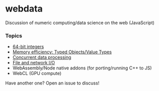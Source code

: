 # webdata

Discussion of numeric computing/data science on the web (JavaScript)

### Topics

- [64-bit integers](https://github.com/codeforscience/webdata/issues/1)
- [Memory efficiency: Typed Objects/Value Types](https://github.com/codeforscience/webdata/issues/3)
- [Concurrent data processing](https://github.com/codeforscience/webdata/issues/4)
- [File and network I/O](https://github.com/codeforscience/webdata/issues/5)
- WebAssembly/Node native addons (for porting/running C++ to JS)
- WebCL (GPU compute)

Have another one? Open an issue to discuss!
